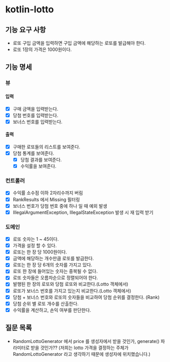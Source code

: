 # kotlin-lotto

## 기능 요구 사항

- 로또 구입 금액을 입력하면 구입 금액에 해당하는 로또를 발급해야 한다.
- 로또 1장의 가격은 1000원이다.

## 기능 명세

### 뷰
#### 입력
- [x] 구매 금액을 입력받는다.
- [x] 당첨 번호를 입력받는다.
- [x] 보너스 번호를 입력받는다.
#### 출력
- [x] 구매한 로또들의 리스트를 보여준다.
- [x] 당첨 통계를 보여준다.
  - [x] 당첨 결과를 보여준다.
  - [x] 수익률을 보여준다.

### 컨트롤러
- [x] 수익률 소수점 이하 2자리수까지 버림
- [x] RankResults 에서 Missing 필터링
- [x] 보너스 번호가 당첨 번호 중에 하나 일 때 예외 발생 
- [x] IllegalArgumentException, IllegalStateException 발생 시 재 입력 받기

### 도메인
- [x] 로또 숫자는 1 ~ 45이다.
- [x] 가격을 설정 할 수 있다.
- [x] 로또는 한 장 당 1000원이다.
- [x] 금액에 해당하는 개수만큼 로또를 발급한다.
- [x] 로또는 한 장 당 6개의 숫자를 가지고 있다.
- [x] 로또 한 장에 들어있는 숫자는 중복될 수 없다.
- [x] 로또 숫자들은 오름차순으로 정렬되어야 한다.
- [x] 발행된 한 장의 로또와 당첨 로또와 비교한다.(Lotto 객체에서)
- [x] 로또가 보너스 번호를 가지고 있는지 비교한다.(Lotto 객체에서)
- [x] 당첨 + 보너스 번호와 로또의 숫자들을 비교하여 당첨 순위를 결정한다. (Rank)
- [x] 당첨 순위 별 로또 개수를 산출한다. 
- [x] 수익률을 계산하고, 손익 여부를 판단한다.

## 질문 목록
- RandomLottoGenerator 에서 price 를 생성자에서 받을 것인가, generate() 파라미터로 받을 것인가??
(저희는 lotto 가격을 결정하는 주체가 RandomLottoGenerator 라고 생각하기 때문에 생성자에 위치했습니다.)
